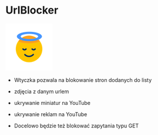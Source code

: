 
# UrlBlocker

![Icon](img/icon_transparent_128x128.png)

- Wtyczka pozwala na blokowanie stron dodanych do listy
- zdjęcia z danym urlem
- ukrywanie miniatur na YouTube
- ukrywanie reklam na YouTube

- Docelowo będzie też blokować zapytania typu GET


